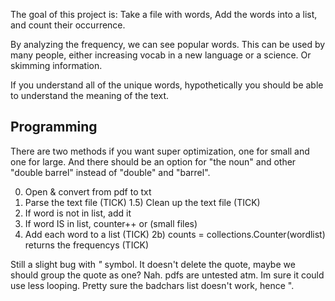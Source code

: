 The goal of this project is:
Take a file with words,
Add the words into a list,
and count their occurrence.

By analyzing the frequency,
we can see popular words.
This can be used by many people,
either increasing vocab in a new
language or a science. Or
skimming information.

If you understand all of the unique words,
hypothetically you should be able to 
understand the meaning of the text.


<h2>Programming</h2>
There are two methods if you want super
optimization, one for small and one for large. 
And there should be an option for 
"the noun" and other "double barrel" 
instead of "double" and "barrel".

0) Open & convert from pdf to txt
1) Parse the text file (TICK)
	1.5) Clean up the text file (TICK)
2) If word is not in list, add it
3) If word IS in list, counter++
or
(small files)
2) Add each word to a list (TICK)
2b) counts  = collections.Counter(wordlist) returns the frequencys (TICK)

Still a slight bug with _"_ symbol.
It doesn't delete the quote,
maybe we should group the quote as one? Nah.
pdfs are untested atm.
Im sure it could use less looping.
Pretty sure the badchars list doesn't work, hence ".
